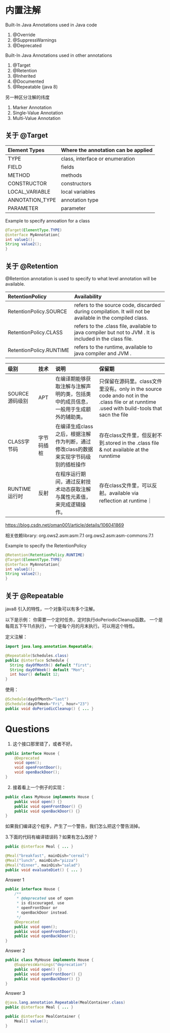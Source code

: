 

# 内置注解
Built-In Java Annotations used in Java code
1. @Override
2. @SuppressWarnings
3. @Deprecated

Built-In Java Annotations used in other annotations
1. @Target
2. @Retention
3. @Inherited
4. @Documented
5. @Repeatable (java 8)

另一种区分注解的纬度
1. Marker Annotation
2. Single-Value Annotation
3. Multi-Value Annotation

## 关于 @Target

|Element Types| Where the annotation can be applied|
|:------| :------ |
|TYPE	|class, interface or enumeration|
|FIELD	|fields|
|METHOD	|methods|
|CONSTRUCTOR	|constructors|
|LOCAL_VARIABLE	|local variables|
|ANNOTATION_TYPE	|annotation type|
|PARAMETER	|parameter|

Example to specify annoation for a class
```java 
@Target(ElementType.TYPE)  
@interface MyAnnotation{  
int value1();  
String value2();  
}  
```

## 关于 @Retention
@Retention annotation is used to specify to what level annotation will be available.

|RetentionPolicy	|Availability|
|:------| :------ |
|RetentionPolicy.SOURCE	|refers to the source code, discarded during compilation. It will not be available in the compiled class.|
|RetentionPolicy.CLASS	|refers to the .class file, available to java compiler but not to JVM . It is included in the class file.|
|RetentionPolicy.RUNTIME	|refers to the runtime, available to java compiler and JVM .|


|级别	|技术	|说明  |保留期
|:------| :------ |:------ |:------ |
|SOURCE源码级别	|APT	|在编译期能够获取注解与注解声明的类，包括类中的成员信息，一般用于生成额外的辅助类。| 只保留在源码里。class文件里没有。only in the source code ando not in the .class file or at runntime .used with build-tools that sacn the file|
|CLASS字节码	|字节码插桩	|在编译生成class之后，根据注解作为判断，通过修改class的数据来实现字节码级别的插桩操作|存在class文件里，但反射不到.stored in the .class file  & not available at the runntime|
|RUNTIME运行时	|反射	|在程序运行期间，通过反射技术动态获取注解与属性元素值，来完成逻辑操作。|存在class文件里，可以反射。available via reflection at runtime｜

https://blog.csdn.net/oman001/article/details/106041869

相关依赖library: org.ows2.asm:asm:7.1   org.ows2.asm:asm-commons:7.1

Example to specify the RetentionPolicy
```java 
@Retention(RetentionPolicy.RUNTIME)  
@Target(ElementType.TYPE)  
@interface MyAnnotation{  
int value1();  
String value2();  
}
```  

## 关于 @Repeatable

java8 引入的特性，一个对象可以有多个注解。

以下是示例：
你需要一个定时任务，定时执行doPeriodicCleanup函数。
一个是每周五下午11点执行，一个是每个月的月末执行。可以用这个特性。

定义注解：

```java 
import java.lang.annotation.Repeatable;

@Repeatable(Schedules.class)
public @interface Schedule {
  String dayOfMonth() default "first";
  String dayOfWeek() default "Mon";
  int hour() default 12;
}
```

使用：
```java 
@Schedule(dayOfMonth="last")
@Schedule(dayOfWeek="Fri", hour="23")
public void doPeriodicCleanup() { ... }
```  


# Questions
 
1. 这个接口那里错了，或者不好。
```java 
public interface House {
    @Deprecated
    void open();
    void openFrontDoor();
    void openBackDoor();
}
```
2.  接着看上一个例子的实现：
```java 
public class MyHouse implements House {
    public void open() {}
    public void openFrontDoor() {}
    public void openBackDoor() {}
}
```
如果我们编译这个程序，产生了一个警告，我们怎么把这个警告消掉。
 

3.下面的代码有编译错误码？如果有怎么改好？


```java 
public @interface Meal { ... }

@Meal("breakfast", mainDish="cereal")
@Meal("lunch", mainDish="pizza")
@Meal("dinner", mainDish="salad")
public void evaluateDiet() { ... }
```


Answer  1
```java 
public interface House { 
    /**
     * @deprecated use of open 
     * is discouraged, use
     * openFrontDoor or 
     * openBackDoor instead.
     */
    @Deprecated
    public void open(); 
    public void openFrontDoor();
    public void openBackDoor();
}
```

Answer  2
```java 
public class MyHouse implements House { 
    @SuppressWarnings("deprecation")
    public void open() {} 
    public void openFrontDoor() {}
    public void openBackDoor() {}
}
```
Answer  3
```java 
@java.lang.annotation.Repeatable(MealContainer.class)
public @interface Meal { ... }

public @interface MealContainer {
    Meal[] value();
}
```

